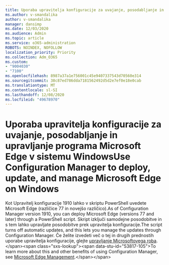 ```yaml
---
title: Uporaba upravitelja konfiguracije za uvajanje, posodabljanje in upravljanje programa Microsoft Edge v sistemu Windows
ms.author: v-smandalika
author: v-smandalika
manager: dansimp
ms.date: 12/03/2020
ms.audience: Admin
ms.topic: article
ms.service: o365-administration
ROBOTS: NOINDEX, NOFOLLOW
localization_priority: Priority
ms.collection: Adm_O365
ms.custom:
- "9004030"
- "7100"
ms.openlocfilehash: 8987a37a1e756001c45e9407337543d70560e314
ms.sourcegitcommit: 38c87ed786dda7181562492d5d2e7ef0e18e0cab
ms.translationtype: MT
ms.contentlocale: sl-SI
ms.lasthandoff: 12/08/2020
ms.locfileid: "49678970"
---
```

# <a name="use-configuration-manager-to-deploy-update-and-manage-microsoft-edge-on-windows"></a><span data-ttu-id="53817-102">Uporaba upravitelja konfiguracije za uvajanje, posodabljanje in upravljanje programa Microsoft Edge v sistemu Windows</span><span class="sxs-lookup"><span data-stu-id="53817-102">Use Configuration Manager to deploy, update, and manage Microsoft Edge on Windows</span></span>

<span data-ttu-id="53817-103">Kot Upravitelj konfiguracije 1910 lahko v skriptu PowerShell uvedete Microsoft Edge (različice 77 in novejšo različico).</span><span class="sxs-lookup"><span data-stu-id="53817-103">As of Configuration Manager version 1910, you can deploy Microsoft Edge (versions 77 and later) through a PowerShell script.</span></span> <span data-ttu-id="53817-104">Skript izključi samodejne posodobitve in s tem lahko upravljate posodobitve prek upravitelja konfiguracije.</span><span class="sxs-lookup"><span data-stu-id="53817-104">The script turns off automatic updates, and this lets you manage the updates through Configuration Manager.</span></span> <span data-ttu-id="53817-105">Če želite izvedeti več o tej in drugih prednostih uporabe upravitelja konfiguracije, glejte [upravljanje Microsoftovega roba](https://docs.microsoft.com/mem/configmgr/apps/deploy-use/deploy-edge?).</span><span class="sxs-lookup"><span data-stu-id="53817-105">To learn more about this and other benefits of using Configuration Manager, see [Microsoft Edge Management](https://docs.microsoft.com/mem/configmgr/apps/deploy-use/deploy-edge?).</span></span>